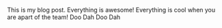 This is my blog post. Everything is awesome! Everything is cool when you are apart of the team!
Doo Dah Doo Dah
